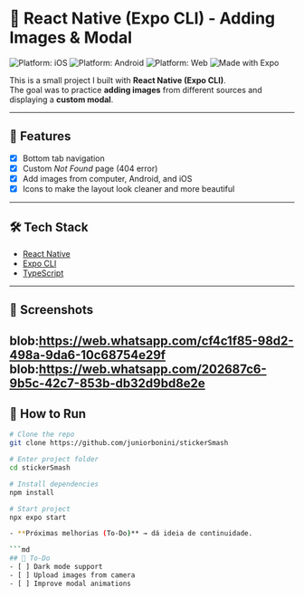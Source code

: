 # 📱 React Native (Expo CLI) - Adding Images & Modal

![Platform: iOS](https://img.shields.io/badge/platform-iOS-blue.svg)
![Platform: Android](https://img.shields.io/badge/platform-Android-green.svg)
![Platform: Web](https://img.shields.io/badge/platform-Web-lightgrey.svg)
![Made with Expo](https://img.shields.io/badge/made%20with-Expo-blueviolet)

This is a small project I built with **React Native (Expo CLI)**.  
The goal was to practice **adding images** from different sources and displaying a **custom modal**.  

---

## 🚀 Features
- [x] Bottom tab navigation  
- [x] Custom *Not Found* page (404 error)  
- [x] Add images from computer, Android, and iOS  
- [x] Icons to make the layout look cleaner and more beautiful  

---

## 🛠️ Tech Stack
- [React Native](https://reactnative.dev/)  
- [Expo CLI](https://docs.expo.dev/)  
- [TypeScript](https://www.typescriptlang.org/)  

---

## 📸 Screenshots
blob:https://web.whatsapp.com/cf4c1f85-98d2-498a-9da6-10c68754e29f
<br>
blob:https://web.whatsapp.com/202687c6-9b5c-42c7-853b-db32d9bd8e2e
---

## 🏃 How to Run

```bash
# Clone the repo
git clone https://github.com/juniorbonini/stickerSmash

# Enter project folder
cd stickerSmash

# Install dependencies
npm install

# Start project
npx expo start

- **Próximas melhorias (To-Do)** → dá ideia de continuidade.  

```md
## 📌 To-Do
- [ ] Dark mode support
- [ ] Upload images from camera
- [ ] Improve modal animations


